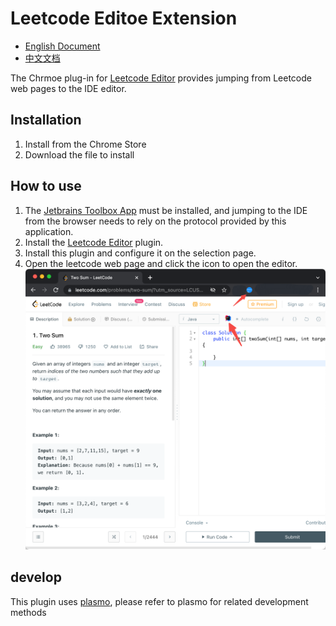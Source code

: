 # Leetcode Editoe Extension

- [English Document](#Installation)
- [中文文档](README_ZH.md)

The Chrmoe plug-in for [Leetcode Editor](https://github.com/shuzijun/leetcode-editor) provides jumping from Leetcode web pages to the IDE editor.

## Installation

1. Install from the Chrome Store
2. Download the file to install

## How to use

1. The [Jetbrains Toolbox App](https://www.jetbrains.com/toolbox-app/) must be installed, and jumping to the IDE from the browser needs to rely on the protocol provided by this application.
2. Install the [Leetcode Editor](https://github.com/shuzijun/leetcode-editor) plugin.
3. Install this plugin and configure it on the selection page.
4. Open the leetcode web page and click the icon to open the editor.
   ![page](doc/page.png)

## develop

This plugin uses [plasmo](https://github.com/PlasmoHQ/plasmo), please refer to plasmo for related development methods

